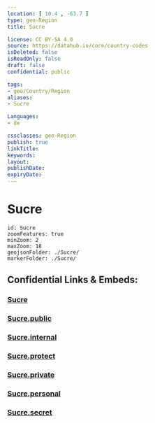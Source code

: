 ```yaml
---
location: [ 10.4 , -63.7 ] 
type: geo-Region
title: Sucre

license: CC BY-SA 4.0
source: https://datahub.io/core/country-codes
isDeleted: false
isReadOnly: false
draft: false
confidential: public

tags:
- geo/Country/Region
aliases:
- Sucre

Languages:
- de

cssclasses: geo-Region
publish: true
linkTitle: 
keywords: 
layout: 
publishDate: 
expiryDate: 
---
```


# Sucre

```leaflet
id: Sucre
zoomFeatures: true 
minZoom: 2 
maxZoom: 18
geojsonFolder: ./Sucre/
markerFolder: ./Sucre/
```


## Confidential Links & Embeds: 

### [Sucre](/_Standards/Earth/Continent/America~South/Venezuela/States~Venezuela/Sucre.md) 

### [Sucre.public](/_public/Earth/Continent/America~South/Venezuela/States~Venezuela/Sucre.public.md) 

### [Sucre.internal](/_internal/Earth/Continent/America~South/Venezuela/States~Venezuela/Sucre.internal.md) 

### [Sucre.protect](/_protect/Earth/Continent/America~South/Venezuela/States~Venezuela/Sucre.protect.md) 

### [Sucre.private](/_private/Earth/Continent/America~South/Venezuela/States~Venezuela/Sucre.private.md) 

### [Sucre.personal](/_personal/Earth/Continent/America~South/Venezuela/States~Venezuela/Sucre.personal.md) 

### [Sucre.secret](/_secret/Earth/Continent/America~South/Venezuela/States~Venezuela/Sucre.secret.md)

